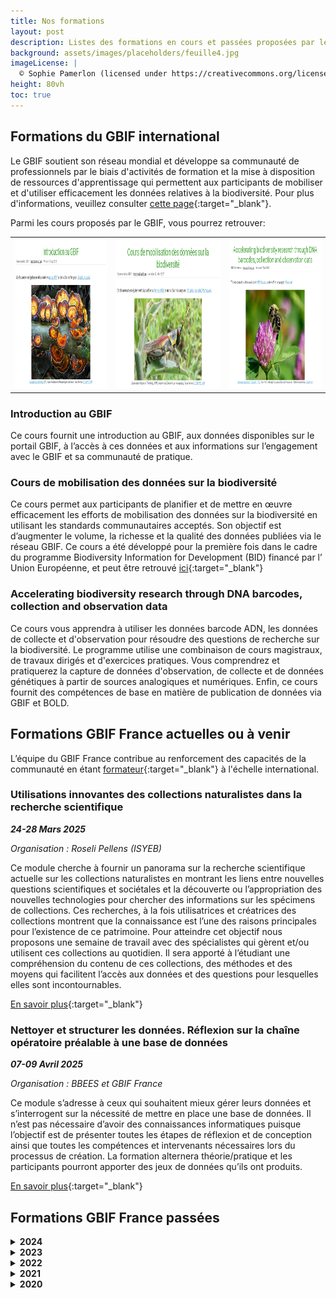 ```yaml
---
title: Nos formations
layout: post
description: Listes des formations en cours et passées proposées par le GBIF France
background: assets/images/placeholders/feuille4.jpg
imageLicense: |
  © Sophie Pamerlon (licensed under https://creativecommons.org/licenses/by-sa/4.0/)
height: 80vh
toc: true
---
```



## Formations du GBIF international

Le GBIF soutient son réseau mondial et développe sa communauté de professionnels par le biais d'activités de formation et la mise à disposition de ressources d'apprentissage qui permettent aux participants de mobiliser et d'utiliser efficacement les données relatives à la biodiversité. Pour plus d'informations, veuillez consulter [cette page](https://www.gbif.org/fr/training){:target="_blank"}.

Parmi les cours proposés par le GBIF, vous pourrez retrouver: 
<table>
<tr><td style="width: 32%;"><a href="https://docs.gbif.org/course-introduction-to-gbif/fr/" target="_blank"><img  style="width: 100%; height: 240px;" src="/assets/images/documents/Introduction.png" alt="Cours introduction" ></a></td>

<td style="width: 36%;" ><a href="https://docs.gbif.org/course-data-mobilization/fr/" target="_blank"><img style="width: 100%; height: 240px;" src="/assets/images/documents/Mobilisation.png"  alt="Cours Mobilisaton" ></a></td>

<td style="width: 36%;"><a href="https://docs.gbif.org/course-dna-barcoding/en/index.en.html" target="_blank"><img style="width: 100%; height: 240px;" src="/assets/images/documents/DNA_course.png"  alt="Cours ADN" ></a></td>
</tr>
</table >

### Introduction au GBIF

Ce cours fournit une introduction au GBIF, aux données disponibles sur le portail GBIF, à l’accès à ces données et aux informations sur l’engagement avec le GBIF et sa communauté de pratique.

### Cours de mobilisation des données sur la biodiversité

Ce cours permet aux participants de planifier et de mettre en œuvre efficacement les efforts de mobilisation des données sur la biodiversité en utilisant les standards communautaires acceptés. Son objectif est d’augmenter le volume, la richesse et la qualité des données publiées via le réseau GBIF. Ce cours a été développé pour la première fois dans le cadre du programme Biodiversity Information for Development (BID) financé par l’ Union Européenne, et peut être retrouvé [ici](https://docs.gbif.org/course-data-mobilization/fr/){:target="_blank"}


### Accelerating biodiversity research through DNA barcodes, collection and observation data

Ce cours vous apprendra à utiliser les données barcode ADN, les données de collecte et d'observation pour résoudre des questions de recherche sur la biodiversité. Le programme utilise une combinaison de cours magistraux, de travaux dirigés et d'exercices pratiques. Vous comprendrez et pratiquerez la capture de données d'observation, de collecte et de données génétiques à partir de sources analogiques et numériques. Enfin, ce cours fournit des compétences de base en matière de publication de données via GBIF et BOLD.

## Formations GBIF France actuelles ou à venir

L’équipe du GBIF France contribue au renforcement des capacités de la communauté en étant [formateur](https://www.gbif.org/mentors){:target="_blank"} à l'échelle international.


### Utilisations innovantes des collections naturalistes dans la recherche scientifique
***24-28 Mars 2025***

_Organisation : Roseli Pellens (ISYEB)_ 

Ce module cherche à fournir un panorama sur la recherche scientifique actuelle sur les collections naturalistes
en montrant les liens entre nouvelles questions scientifiques et sociétales et la découverte
ou l’appropriation des nouvelles technologies pour chercher des informations sur les
spécimens de collections. Ces recherches, à la fois utilisatrices et créatrices des
collections montrent que la connaissance est l’une des raisons principales pour l’existence
de ce patrimoine. Pour atteindre cet objectif nous proposons une semaine de travail avec
des spécialistes qui gèrent et/ou utilisent ces collections au quotidien. Il sera apporté à
l’étudiant une compréhension du contenu de ces collections, des méthodes et des
moyens qui facilitent l’accès aux données et des questions pour lesquelles elles sont
incontournables.

[En savoir plus](https://formation.mnhn.fr/doctorat/pendant-these/formations-2721){:target="_blank"}

### Nettoyer et structurer les données. Réflexion sur la chaîne opératoire préalable à une base de données
***07-09 Avril 2025*** 

_Organisation : BBEES et GBIF France_

Ce module s’adresse à ceux qui souhaitent mieux gérer leurs données et s’interrogent sur
la nécessité de mettre en place une base de données. Il n’est pas nécessaire d’avoir des
connaissances informatiques puisque l’objectif est de présenter toutes les étapes de
réflexion et de conception ainsi que toutes les compétences et intervenants nécessaires
lors du processus de création. La formation alternera théorie/pratique et les participants
pourront apporter des jeux de données qu’ils ont produits.

[En savoir plus](https://formation.mnhn.fr/doctorat/pendant-these/formations-2721){:target="_blank"}



## Formations GBIF France passées

<details>
  <summary><b>2024</b></summary>
  <ul>
    <li>04-08 Novembre 2024: La donnée en biodiversité : de l’acquisition à l’ouverture (organisé par la FRB-Cesab). <a href="https://www.fondationbiodiversite.fr/evenement/frb-cesab-la-donnee-en-biodiversite-de-lacquisition-a-louverture-2024/" target="_blank"> En savoir plus</a></li>
    <li>22-24 Avril 2024: Nettoyer et structurer les données. Réflexion sur la chaîne opératoire préalable à une base de données.</li>
    <li>02 Avril 2024 : Partager les {méta}données et publication de data papers en biodiversité, par le PNDB et le GBIF France. <a href="https://printempsdeladonnee.fr/events/webinaire-partager-les-metadonnees-et-publication-de-data-papers-en-biodiversite/" target="_blank"> En savoir plus</a></li>
  </ul>
  <br>
</details>

<details>
  <summary><b>2023</b></summary>
  <ul>
    <li>21-22 Novembre 2023 : Séminaire scientifique du PNDB <a href="https://sciencepndb.sciencesconf.org/" target="_blank"> En savoir plus</a></li>
    <li>20-22 Mars 2023 : Nettoyer et structurer les données. Réflexion sur la chaîne opératoire préalable à une base de données</li>
  </ul>
  <br>
</details>

<details>
  <summary><b>2022</b></summary>
  <ul>
    <li>22-26 Août 2022 : « Données : Organisation, Nettoyage, Normes et plus appliquées à l’Écologie marinE au Sud ». <a href="https://www.ird.fr/atelier-de-formation-psf-donnees-nosy-be-2022" target="_blank"> En savoir plus</a></li>
    <li>18-22 Juillet 2022 : Formation sur la qualité des données et les data papers dans le cadre du projet BID en Côte-d'Ivoire <a href="https://www.gbif.org/project/BID-AF2020-128-NAC/mobilization-and-strengthening-of-biodiversity-data-supporting-sustainable-development-in-cote-divoire" target="_blank"> En savoir plus</a></li>
    <li>16-26 Mai 2022 : Atelier de formation et de prise en main de la plateforme régionale.</li>
    <li>01-03 Février 2022 :Première session de formation et d'échanges dans le cadre du projet Biodiversity Information for Development (BID).<a href="https://www.gbif.org/fr/project/BID-AF2020-040-REG/progress-towards-a-regional-data-platform-of-west-and-central-african-herbaria" target="_blank"> En savoir plus</a></li>
    <li>10-14 Janvier 2022 : Formation en ligne sur la qualité et la publication des données de biodiversité, dans le cadre du projet de renforcement des capacités (CESP) entre le GBIF Bénin, le GBIF Cameroun et le GBIF France.</li>
  </ul>
  <br>
</details>

<details>
  <summary><b>2021</b></summary>
  <ul>
    <li>18-21 Mai 2021 : Formation en ligne sur la mobilisation des données de biodiversité, à l'intention des projets financés par le programme BID.</li>
    <li>27 Janvier 2021: Encourager les acteurs du secteur privé à partager leurs données de biodiversité via le réseau mondial GBIF.<a href="https://youtu.be/vH3ZPSUoD1k" target="_blank"> Lien vidéo</a> </li>
  </ul>
  <br>
</details>

<details>
  <summary><b>2020</b></summary>
  <ul>
    <li>09-12 Mars 2020 : Nettoyer et structurer les données. Réflexion sur la chaîne opératoire préalable à une base de données</li>
    <li>21-24 Juillet 2020 : Data Mobilization Workshop for Asia 2020. <a href="https://www.gbif.org/event/BoAe3g7KjGeJUzC3oxs9v/data-mobilization-workshop-for-asia-2020" target="_blank">En savoir plus</a></li>
  </ul>
  <br>
</details>
